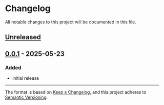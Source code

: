 # Changelog

All notable changes to this project will be documented in this file.

## [Unreleased]

## [0.0.1] - 2025-05-23

### Added

- Initial release

---

The format is based on [Keep a Changelog](https://keepachangelog.com/en/1.1.0/),
and this project adheres to [Semantic Versioning](https://semver.org/spec/v2.0.0.html).

[unreleased]: https://github.com/aazuspan/xarray-regressions/compare/v0.0.1...HEAD
[0.0.1]: https://github.com/aazuspan/xarray-regressions/releases/tag/v0.0.1
